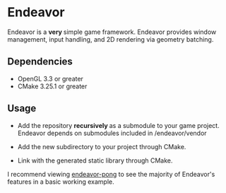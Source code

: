 # Endeavor

<p> Endeavor is a <strong> very </strong> simple game framework. Endeavor provides window management, input handling, and 2D rendering via geometry batching.

## Dependencies

- OpenGL 3.3 or greater
- CMake 3.25.1 or greater

## Usage

- Add the repository <strong> recursively </strong> as a submodule to your game project. Endeavor depends on submodules included in /endeavor/vendor

- Add the new subdirectory to your project through CMake.

- Link with the generated static library through CMake.

I recommend viewing [endeavor-pong](https://github.com/lukeburton00/endeavor-pong) to see the majority of Endeavor's features in a basic working example.
